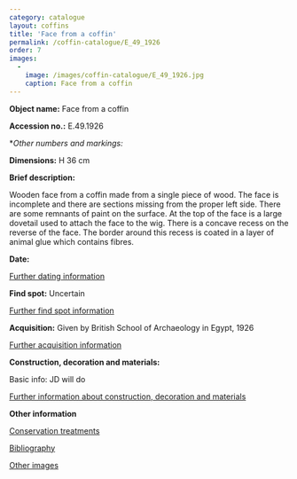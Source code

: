 ```yaml
---
category: catalogue
layout: coffins
title: 'Face from a coffin'
permalink: /coffin-catalogue/E_49_1926
order: 7
images: 
  -
    image: /images/coffin-catalogue/E_49_1926.jpg
    caption: Face from a coffin
---
```


**Object name:** 
Face from a coffin

**Accession no.:** 
E.49.1926

**Other numbers and markings:*
<other numbers etc.>

**Dimensions:** 
H 36 cm

**Brief description:** 

Wooden face from a coffin made from a single piece of wood. The face is
incomplete and there are sections missing from the proper left side.
There are some remnants of paint on the surface. At the top of the face
is a large dovetail used to attach the face to the wig. There is a
concave recess on the reverse of the face. The border around this recess
is coated in a layer of animal glue which contains fibres.

**Date:**
<Basic date info>

[Further dating information](/catalogue_extras/E_49_1926_dating)

**Find spot:**
Uncertain

[Further find spot information](/catalogue_extras/E_49_1926_findspot)

**Acquisition:**
Given by British School of Archaeology in Egypt, 1926

[Further acquisition information](/catalogue_extras/E_49_1926_acquisition)

**Construction, decoration and materials:**

Basic info: JD will do

[Further information about construction, decoration and materials](/catalogue_extras/E_49_1926_materials)


**Other information**

[Conservation treatments](/catalogue_extras/E_49_1926_conservation)

[Bibliography](/catalogue_extras/E_49_1926_bibliography)

[Other images](/catalogue_extras/E_49_1926_imagesheet)

